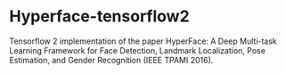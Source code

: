 # Hyperface-tensorflow2
Tensorflow 2 implementation of the paper HyperFace: A Deep Multi-task Learning Framework for Face Detection, Landmark Localization, Pose Estimation, and Gender Recognition (IEEE TPAMI 2016).
